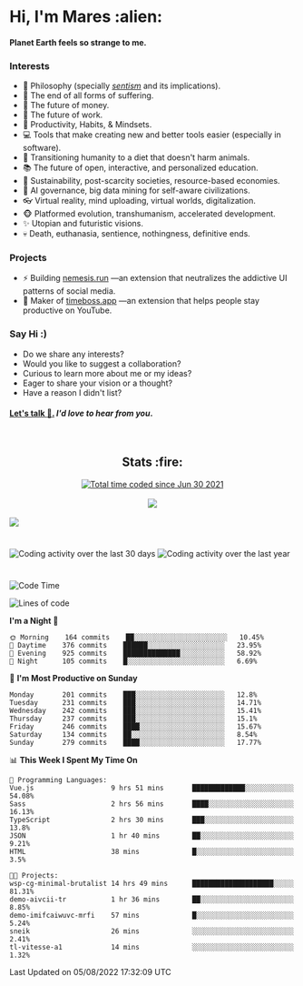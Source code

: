 <h1>Hi, I'm Mares :alien:</h1>

#### Planet Earth feels so strange to me.

### **Interests**

- 🌊 Philosophy (specially [_sentism_][sentismmedium] and its implications).
- 🎯 The end of all forms of suffering.
- 💸 The future of money.
- 💼 The future of work.
- 🧠 Productivity, Habits, & Mindsets.
- 💻 Tools that make creating new and better tools easier (especially in software).
- 🥗 Transitioning humanity to a diet that doesn't harm animals.
- 📚 The future of open, interactive, and personalized education.
- 🌱 Sustainability, post-scarcity societies, resource-based economies.
- 🤖 AI governance, big data mining for self-aware civilizations.
- 👓 Virtual reality, mind uploading, virtual worlds, digitalization.
- 🐵 Platformed evolution, transhumanism, accelerated development.
- ✨ Utopian and futuristic visions.
- 💀 Death, euthanasia, sentience, nothingness, definitive ends.


### **Projects**

- ⚡ Building [nemesis.run](https://chrome.google.com/webstore/detail/nemesis-%E2%80%93-humane-design-f/blfbbifgjgikekfochleknjcopefifgo?hl=en) —an extension that neutralizes the addictive UI patterns of social media.
- 💎 Maker of [timeboss.app](https://timeboss.app) —an extension that helps people stay productive on YouTube.


### **Say Hi :)**

- Do we share any interests?
- Would you like to suggest a collaboration?
- Curious to learn more about me or my ideas?
- Eager to share your vision or a thought?
- Have a reason I didn't list?

#### [Let's talk :wave:.](mailto:mareszhar@gmail.com) _I'd love to hear from you_.

[sentismmedium]: https://medium.com/@mareszhar/born-a-prisoner-a-reflection-about-life-its-struggles-and-a-plan-to-escape-d8566ce9b026

<br>

<h2 align="center">Stats :fire:</h2>

<div align="center">
  <a href="https://wakatime.com/@cfdc0e0d-4860-4b62-9ff0-cb659185525e">
    <img src="https://wakatime.com/badge/user/cfdc0e0d-4860-4b62-9ff0-cb659185525e.svg" alt="Total time coded since Jun 30 2021" />
  </a>
</div>

<br>

<!-- 
Add or remove this: 
&dates=B1AAB3FF 
...or this...
&date_format=M%20j%5B%2C%20Y%5D
from the *streak stats URL below* if they get bugged and aren't updating: 
-->

<div align="center">
  <img src="https://github-readme-streak-stats.herokuapp.com?user=mareszhar&theme=black-ice&hide_border=true&stroke=FFFFFF15&ring=DF8FFE&fire=DF8FFE&currStreakLabel=DF8FFE&background=1A232A&currStreakNum=86FFAB&dates=B1AAB3FF&date_format=M%20j%5B%2C%20Y%5D">
</div>

<br>

<img src="https://activity-graph.herokuapp.com/graph?username=mareszhar&theme=nord&bg_color=00000000&color=979797&line=DF8FFE&point=00000000&area=true&hide_border=true">

<br>

<h1></h1>

<img src="https://wakatime.com/share/@mares/5df0ff02-9c79-41b4-b540-51dc9c65a57b.svg" alt="Coding activity over the last 30 days" />
<img src="https://wakatime.com/share/@mares/ea89ba71-f374-40af-930c-e0655909fe37.svg" alt="Coding activity over the last year" />

<h1></h1>

<!--START_SECTION:waka-->
![Code Time](http://img.shields.io/badge/Code%20Time-568%20hrs%2010%20mins-blue)

![Lines of code](https://img.shields.io/badge/From%20Hello%20World%20I%27ve%20Written-149%20Thousand%20lines%20of%20code-blue)

**I'm a Night 🦉** 

```text
🌞 Morning    164 commits    ██░░░░░░░░░░░░░░░░░░░░░░░   10.45% 
🌆 Daytime    376 commits    ██████░░░░░░░░░░░░░░░░░░░   23.95% 
🌃 Evening    925 commits    ██████████████░░░░░░░░░░░   58.92% 
🌙 Night      105 commits    █░░░░░░░░░░░░░░░░░░░░░░░░   6.69%

```
📅 **I'm Most Productive on Sunday** 

```text
Monday       201 commits    ███░░░░░░░░░░░░░░░░░░░░░░   12.8% 
Tuesday      231 commits    ███░░░░░░░░░░░░░░░░░░░░░░   14.71% 
Wednesday    242 commits    ███░░░░░░░░░░░░░░░░░░░░░░   15.41% 
Thursday     237 commits    ███░░░░░░░░░░░░░░░░░░░░░░   15.1% 
Friday       246 commits    ████░░░░░░░░░░░░░░░░░░░░░   15.67% 
Saturday     134 commits    ██░░░░░░░░░░░░░░░░░░░░░░░   8.54% 
Sunday       279 commits    ████░░░░░░░░░░░░░░░░░░░░░   17.77%

```


📊 **This Week I Spent My Time On** 

```text
💬 Programming Languages: 
Vue.js                   9 hrs 51 mins       █████████████░░░░░░░░░░░░   54.08% 
Sass                     2 hrs 56 mins       ████░░░░░░░░░░░░░░░░░░░░░   16.13% 
TypeScript               2 hrs 30 mins       ███░░░░░░░░░░░░░░░░░░░░░░   13.8% 
JSON                     1 hr 40 mins        ██░░░░░░░░░░░░░░░░░░░░░░░   9.21% 
HTML                     38 mins             █░░░░░░░░░░░░░░░░░░░░░░░░   3.5%

🐱‍💻 Projects: 
wsp-cg-minimal-brutalist 14 hrs 49 mins      ████████████████████░░░░░   81.31% 
demo-aivcii-tr           1 hr 36 mins        ██░░░░░░░░░░░░░░░░░░░░░░░   8.85% 
demo-imifcaiwuvc-mrfi    57 mins             █░░░░░░░░░░░░░░░░░░░░░░░░   5.24% 
sneik                    26 mins             ░░░░░░░░░░░░░░░░░░░░░░░░░   2.41% 
tl-vitesse-a1            14 mins             ░░░░░░░░░░░░░░░░░░░░░░░░░   1.32%

```


 Last Updated on 05/08/2022 17:32:09 UTC
<!--END_SECTION:waka-->
